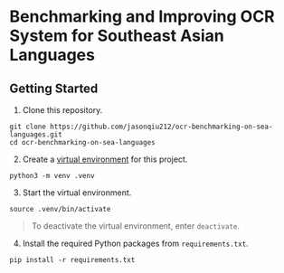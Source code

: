 # Benchmarking and Improving OCR System for Southeast Asian Languages

## Getting Started

1. Clone this repository.

```
git clone https://github.com/jasonqiu212/ocr-benchmarking-on-sea-languages.git
cd ocr-benchmarking-on-sea-languages
```

2. Create a [virtual environment](https://docs.python.org/3/library/venv.html) for this project.

```
python3 -m venv .venv
```

3. Start the virtual environment.

```
source .venv/bin/activate
```

> To deactivate the virtual environment, enter `deactivate`.

4. Install the required Python packages from `requirements.txt`.

```
pip install -r requirements.txt
```
